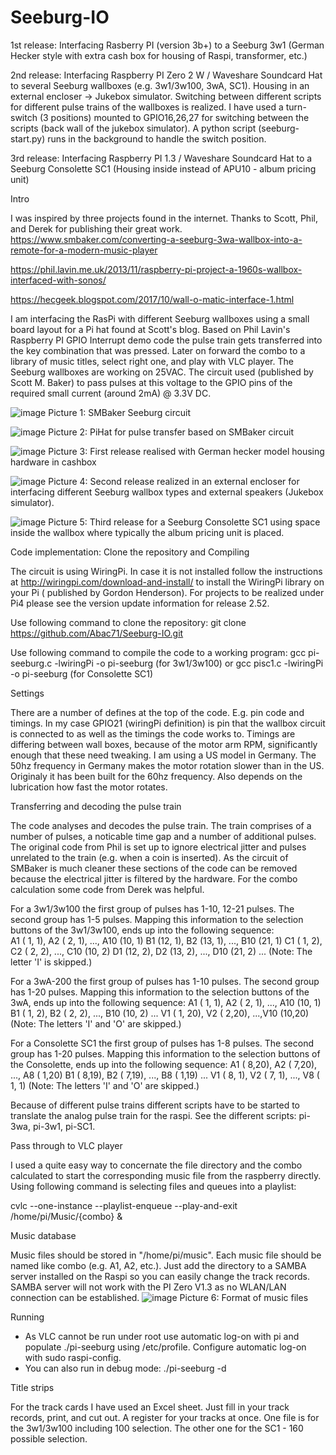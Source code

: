 # Seeburg-IO
1st release: Interfacing Rasberry PI (version 3b+) to a Seeburg 3w1 (German Hecker style with extra cash box for housing of Raspi, transformer, etc.)

2nd release: Interfacing Raspberry PI Zero 2 W / Waveshare Soundcard Hat to several Seeburg wallboxes (e.g. 3w1/3w100, 3wA, SC1). Housing in an external encloser -> Jukebox simulator. Switching between different scripts for different pulse trains of the wallboxes is realized. I have used a turn-switch (3 positions) mounted to GPIO16,26,27 for switching between the scripts (back wall of the jukebox simulator). A python script (seeburg-start.py) runs in the background to handle the switch position.  

3rd release: Interfacing Raspberry PI 1.3 / Waveshare Soundcard Hat to a Seeburg Consolette SC1 (Housing inside instead of APU10 - album pricing unit)


Intro

I was inspired by three projects found in the internet. Thanks to Scott, Phil, and Derek for publishing their great work.
https://www.smbaker.com/converting-a-seeburg-3wa-wallbox-into-a-remote-for-a-modern-music-player

https://phil.lavin.me.uk/2013/11/raspberry-pi-project-a-1960s-wallbox-interfaced-with-sonos/

https://hecgeek.blogspot.com/2017/10/wall-o-matic-interface-1.html

I am interfacing the RasPi with different Seeburg wallboxes using a small board layout for a Pi hat found at Scott's blog. Based on Phil Lavin's Raspberry PI GPIO Interrupt demo code the pulse train gets transferred into the key combination that was pressed. Later on forward the combo to a library of music titles, select right one, and play with VLC player.
The Seeburg wallboxes are working on 25VAC. The circuit used (published by Scott M. Baker) to pass pulses at this voltage to the GPIO pins of the required small current (around 2mA) @ 3.3V DC.

![image](https://user-images.githubusercontent.com/85778633/121767230-50048980-cb57-11eb-9314-8462704bcdc8.png)
Picture 1: SMBaker Seeburg circuit

![image](https://user-images.githubusercontent.com/85778633/133966388-b3921bbc-9de0-4360-9e74-1f9b1a4c414d.png)
Picture 2: PiHat for pulse transfer based on SMBaker circuit

![image](https://user-images.githubusercontent.com/85778633/134880764-8301e8b3-980d-4eb3-806d-dec3f7e8aa02.png)
Picture 3: First release realised with German hecker model housing hardware in cashbox

![image](https://user-images.githubusercontent.com/85778633/167696003-96375f7f-cf34-48cc-ba73-6013a8ca466f.png)
Picture 4: Second release realized in an external encloser for interfacing different Seeburg wallbox types and external speakers (Jukebox simulator).

![image](https://user-images.githubusercontent.com/85778633/167696490-ed3a80ea-5647-4ccc-8ff1-96f35bcd1bf2.png)
Picture 5: Third release for a Seeburg Consolette SC1 using space inside the wallbox where typically the album pricing unit is placed.

Code implementation: Clone the repository and Compiling

The circuit is using WiringPi. In case it is not installed follow the instructions at http://wiringpi.com/download-and-install/ to install the WiringPi library on your Pi ( published by Gordon Henderson). For projects to be realized under Pi4 please see the version update information for release 2.52.

Use following command to clone the repository: git clone https://github.com/Abac71/Seeburg-IO.git

Use following command to compile the code to a working program: gcc pi-seeburg.c -lwiringPi -o pi-seeburg (for 3w1/3w100) or gcc pisc1.c -lwiringPi -o pi-seeburg (for Consolette SC1)


Settings

There are a number of defines at the top of the code. E.g. pin code and timings.
In my case GPIO21 (wiringPi definition) is pin that the wallbox circuit is connected to as well as the timings the code works to. Timings are differing between wall boxes, because of the motor arm RPM, significantly enough that these need tweaking. I am using a US model in Germany. The 50hz frequency in Germany makes the motor rotation slower than in the US. Originaly it has been built for the 60hz frequency. Also depends on the lubrication how fast the motor rotates.


Transferring and decoding the pulse train

The code analyses and decodes the pulse train. The train comprises of a number of pulses, a noticable time gap and a number of additional pulses. The original code from Phil is set up to ignore electrical jitter and pulses unrelated to the train (e.g. when a coin is inserted). As the circuit of SMBaker is much cleaner these sections of the code can be removed because the electrical jitter is filtered by the hardware. For the combo calculation some code from Derek was helpful.

For a 3w1/3w100 the first group of pulses has 1-10, 12-21 pulses. The second group has 1-5 pulses. Mapping this information to the selection buttons of the 3w1/3w100, ends up into the following sequence:    
    A1 ( 1, 1), A2 ( 2, 1), ..., A10 (10, 1)
    B1 (12, 1), B2 (13, 1), ..., B10 (21, 1)
    C1 ( 1, 2), C2 ( 2, 2), ..., C10 (10, 2)
    D1 (12, 2), D2 (13, 2), ..., D10 (21, 2)
    ...
    (Note: The letter 'I' is skipped.)

For a 3wA-200 the first group of pulses has 1-10 pulses. The second group has 1-20 pulses. Mapping this information to the selection buttons of the 3wA, ends up into the following sequence:
    A1 ( 1, 1), A2 ( 2, 1), ..., A10 (10, 1)
    B1 ( 1, 2), B2 ( 2, 2), ..., B10 (10, 2)
    ...
    V1 ( 1, 20), V2 ( 2,20), ...,V10 (10,20)
    (Note: The letters 'I' and 'O' are skipped.)

For a Consolette SC1 the first group of pulses has 1-8 pulses. The second group has 1-20 pulses. Mapping this information to the selection buttons of the Consolette, ends up into the following sequence:
    A1 ( 8,20), A2 ( 7,20), ..., A8 ( 1,20)
    B1 ( 8,19), B2 ( 7,19), ..., B8 ( 1,19)
    ...
    V1 ( 8, 1), V2 ( 7, 1), ..., V8 ( 1, 1)
    (Note: The letters 'I' and 'O' are skipped.)

Because of different pulse trains different scripts have to be started to translate the analog pulse train for the raspi. See the different scripts: pi-3wa, pi-3w1, pi-SC1.

Pass through to VLC player

I used a quite easy way to concernate the file directory and the combo calculated to start the corresponding music file from the raspberry directly.
Using following command is selecting files and queues into a playlist:

cvlc --one-instance --playlist-enqueue --play-and-exit /home/pi/Music/{combo} &


Music database

Music files should be stored in "/home/pi/music". Each music file should be named like combo (e.g. A1, A2, etc.). Just add the directory to a SAMBA server installed on the Raspi so you can easily change the track records. SAMBA server will not work with the PI Zero V1.3 as no WLAN/LAN connection can be established.
![image](https://user-images.githubusercontent.com/85778633/135421903-fba164da-939d-4be4-85f9-c14d69750d88.png)
Picture 6: Format of music files


Running

- As VLC cannot be run under root use automatic log-on with pi and populate ./pi-seeburg using /etc/profile. Configure automatic log-on with sudo raspi-config.
- You can also run in debug mode: ./pi-seeburg -d


Title strips

For the track cards I have used an Excel sheet. Just fill in your track records, print, and cut out. A register for your tracks at once. One file is for the 3w1/3w100 including 100 selection. The other one for the SC1 - 160 possible selection.
